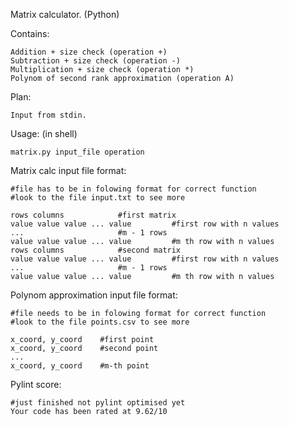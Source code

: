 Matrix calculator. (Python)

Contains:

    Addition + size check (operation +)
    Subtraction + size check (operation -)
    Multiplication + size check (operation *)
    Polynom of second rank approximation (operation A)

Plan:

    Input from stdin.
    
Usage: (in shell)

    matrix.py input_file operation

Matrix calc input file format: 

    #file has to be in folowing format for correct function
    #look to the file input.txt to see more

    rows columns 			#first matrix
    value value value ... value 		#first row with n values
    ...						#m - 1 rows
    value value value ... value			#m th row with n values
    rows columns			#second matrix
    value value value ... value 		#first row with n values
    ...						#m - 1 rows
    value value value ... value			#m th row with n values

Polynom approximation input file format:

    #file needs to be in folowing format for correct function
    #look to the file points.csv to see more

    x_coord, y_coord	#first point
    x_coord, y_coord	#second point
    ...
    x_coord, y_coord	#m-th point

Pylint score:

    #just finished not pylint optimised yet
    Your code has been rated at 9.62/10
